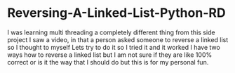 # Reversing-A-Linked-List-Python-RD

I was learning multi threading a completely different thing from this side project I saw a video, in that a person asked someone to reverse a linked list so I thought to myself Lets try to do it so I tried it and it worked I have two ways how to reverse a linked list but I am not sure if they are like 100% correct or is it the way that I should do but this is for my personal fun.
